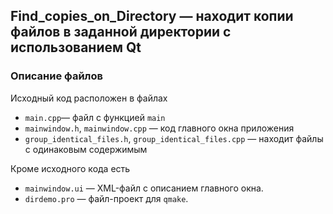 Find_copies_on_Directory — находит копии файлов в заданной директории с использованием Qt
-------------------------------------------------------

### Описание файлов

Исходный код расположен в файлах
 - `main.cpp`— файл с функцией `main`
 - `mainwindow.h`, `mainwindow.cpp` — код главного окна приложения
 - `group_identical_files.h`, `group_identical_files.cpp` — находит файлы с одинаковым содержимым
	  
 
Кроме исходного кода есть
 - `mainwindow.ui` — XML-файл с описанием главного окна. 
 - `dirdemo.pro` — файл-проект для `qmake`.

